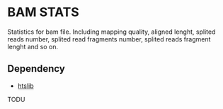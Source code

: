 # BAM STATS

Statistics for bam file. Including mapping quality, aligned lenght, splited reads number, splited read fragments number, splited reads fragment lenght and so on.

## Dependency

* [htslib](https://github.com/samtools/htslib)

TODU